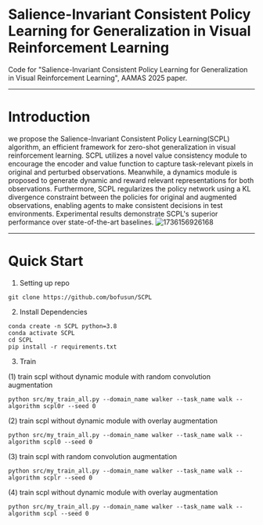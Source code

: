 # Salience-Invariant Consistent Policy Learning for Generalization in Visual Reinforcement Learning

Code for "Salience-Invariant Consistent Policy Learning for Generalization in Visual Reinforcement Learning", AAMAS 2025 paper.

---
# Introduction

we propose the Salience-Invariant Consistent Policy Learning(SCPL) algorithm, an efficient framework for zero-shot generalization in visual reinforcement learning. SCPL utilizes a novel value consistency module to encourage the encoder and value function to capture task-relevant pixels in original and perturbed observations. Meanwhile, a dynamics module is proposed to generate dynamic and reward relevant representations for both observations. Furthermore, SCPL regularizes the policy network using a KL divergence constraint between the policies for original and augmented observations, enabling agents to make consistent decisions in test environments. Experimental results demonstrate SCPL's superior performance over state-of-the-art baselines.
![1736156926168](https://github.com/user-attachments/assets/ceb7ff91-62e9-4374-b61e-024370376fee)

---
# Quick Start

1. Setting up repo
```
git clone https://github.com/bofusun/SCPL
```
2. Install Dependencies
```
conda create -n SCPL python=3.8
conda activate SCPL
cd SCPL
pip install -r requirements.txt
```
3. Train
   
(1) train scpl without dynamic module with random convolution augmentation
```
python src/my_train_all.py --domain_name walker --task_name walk --algorithm scpl0r --seed 0
```
(2) train scpl without dynamic module with overlay augmentation
```
python src/my_train_all.py --domain_name walker --task_name walk --algorithm scpl0 --seed 0
```
(3) train scpl with random convolution augmentation
```
python src/my_train_all.py --domain_name walker --task_name walk --algorithm scplr --seed 0
```
(4) train scpl without dynamic module with overlay augmentation
```
python src/my_train_all.py --domain_name walker --task_name walk --algorithm scpl --seed 0
```
